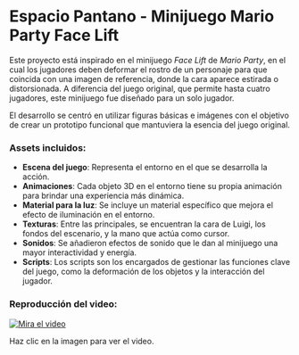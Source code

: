 # Espacio Pantano - Minijuego Mario Party Face Lift

Este proyecto está inspirado en el minijuego *Face Lift* de *Mario Party*, en el cual los jugadores deben deformar el rostro de un personaje para que coincida con una imagen de referencia, donde la cara aparece estirada o distorsionada. A diferencia del juego original, que permite hasta cuatro jugadores, este minijuego fue diseñado para un solo jugador.

El desarrollo se centró en utilizar figuras básicas e imágenes con el objetivo de crear un prototipo funcional que mantuviera la esencia del juego original.

### Assets incluidos:
- **Escena del juego**: Representa el entorno en el que se desarrolla la acción.
- **Animaciones**: Cada objeto 3D en el entorno tiene su propia animación para brindar una experiencia más dinámica.
- **Material para la luz**: Se incluye un material específico que mejora el efecto de iluminación en el entorno.
- **Texturas**: Entre las principales, se encuentran la cara de Luigi, los fondos del escenario, y la mano que actúa como cursor.
- **Sonidos**: Se añadieron efectos de sonido que le dan al minijuego una mayor interactividad y energía.
- **Scripts**: Los scripts son los encargados de gestionar las funciones clave del juego, como la deformación de los objetos y la interacción del jugador.

### Reproducción del video:
[![Mira el video](https://img.youtube.com/vi/SrCYxQ1glwQ/0.jpg)](https://youtu.be/SrCYxQ1glwQ)

Haz clic en la imagen para ver el video.
